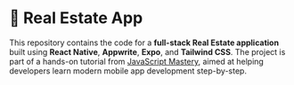 # 🏡 Real Estate App

This repository contains the code for a **full-stack Real Estate application** built using **React Native**, **Appwrite**, **Expo**, and **Tailwind CSS**. 
The project is part of a hands-on tutorial from [JavaScript Mastery](https://www.youtube.com/@javascriptmastery), aimed at helping developers learn modern mobile app development step-by-step.

